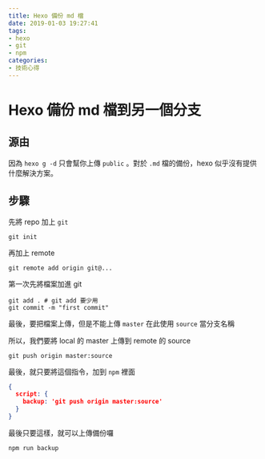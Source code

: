```yaml
---
title: Hexo 備份 md 檔
date: 2019-01-03 19:27:41
tags: 
- hexo
- git
- npm
categories: 
- 技術心得
---
```

# Hexo 備份 md 檔到另一個分支

## 源由

因為 `hexo g -d` 只會幫你上傳 `public` 。對於 `.md` 檔的備份，hexo 似乎沒有提供什麼解決方案。

## 步驟


先將 repo 加上 `git`

```shell
git init
```

再加上 remote

```shell
git remote add origin git@...
```

第一次先將檔案加進 git

```shell
git add . # git add 要少用
git commit -m "first commit"
```

最後，要把檔案上傳，但是不能上傳 `master`
在此使用 `source` 當分支名稱

所以，我們要將 local 的 master 上傳到 remote 的 source

```shell
git push origin master:source
```

最後，就只要將這個指令，加到 `npm` 裡面

```json
{
  script: {
    backup: 'git push origin master:source'
  }
}
```

最後只要這樣，就可以上傳備份囉

```shell
npm run backup
```
